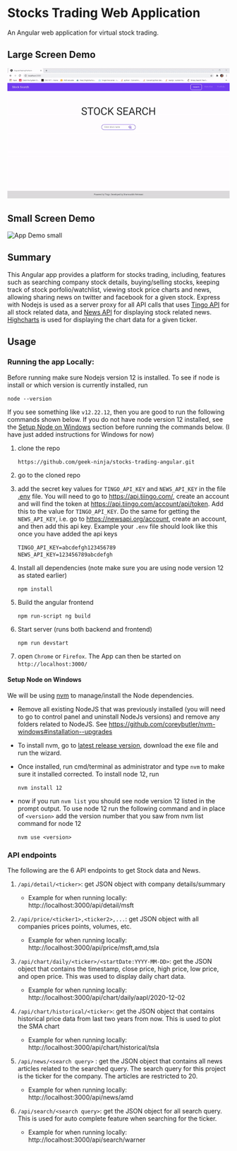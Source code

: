 # Stocks Trading Web Application
An Angular web application for virtual stock trading.

## Large Screen Demo
![App Demo large screen](./other/demo-lg.gif)

## Small Screen Demo
![App Demo small](./other/demo-sm.gif)


## Summary
This Angular app provides a platform for stocks trading, including, features such as searching company stock details, buying/selling stocks, keeping track of stock porfolio/watchlist, viewing stock price charts and news, allowing sharing news on twitter and facebook for a given stock. Express with Nodejs is used as a server proxy for all API calls that uses [Tingo API](https://api.tiingo.com/) for all stock related data, and [News API](https://newsapi.org/) for displaying stock related news. [Highcharts](https://www.highcharts.com/) is used for displaying the chart data for a given ticker.


## Usage

### Running the app Locally:
Before running make sure Nodejs version 12 is installed. To see if node is install or which version is currently installed, run
```
node --version
```

If you see something like ```v12.22.12```, then you are good to run the following commands shown below. If you do not have node version 12 installed, see the [Setup Node on Windows](####setup-node-on-windows) section before running the commands below. (I have just added instructions for Windows for now)



1. clone the repo
    ```
    https://github.com/geek-ninja/stocks-trading-angular.git
    ```
2. go to the cloned repo

3. add the secret key values for `TINGO_API_KEY` and `NEWS_API_KEY` in the file [.env](.env) file. You will need to go to https://api.tiingo.com/, create an account and will find the token at https://api.tiingo.com/account/api/token. Add this to the value for `TINGO_API_KEY`. Do the same for getting the `NEWS_API_KEY`, i.e. go to https://newsapi.org/account, create an account, and then add this api key. Example your `.env` file should look like this once you have added the api keys
    ```
    TINGO_API_KEY=abcdefgh123456789
    NEWS_API_KEY=123456789abcdefgh
    ```


2. Install all dependencies (note make sure you are using node version 12 as stated earlier)
    ```
    npm install
    ```
3.  Build the angular frontend
    ```
    npm run-script ng build
    ```
4. Start server (runs both backend and frontend)
    ```
    npm run devstart
    ```
5. open ```Chrome``` or ```Firefox```. The App can then be started on ```http://localhost:3000/```


#### Setup Node on Windows
We will be using [nvm](https://github.com/coreybutler/nvm-windows) to manage/install the Node dependencies.
* Remove all existing NodeJS that was previously installed (you will need to go to control panel and uninstall NodeJs versions) and remove any folders related to NodeJS. See https://github.com/coreybutler/nvm-windows#installation--upgrades

* To install nvm, go to [latest release version](https://github.com/coreybutler/nvm-windows/releases), download the exe file and run the wizard.

* Once installed, run cmd/terminal as administrator and type `nvm` to make sure it installed corrected. To install node 12, run
    ```
    nvm install 12
    ```
* now if you run `nvm list` you should see node version 12 listed in the prompt output. To use node 12 run the following command
and in place of `<version>` add the version number that you saw from nvm list command for node 12
    ```
    nvm use <version>
    ```


### API endpoints
The following are the 6 API endpoints to get Stock data and News.
1. ```/api/detail/<ticker>```: get JSON object with company details/summary
    * Example for when running locally: http://localhost:3000/api/detail/msft

2. ```/api/price/<ticker1>,<ticker2>,...```: get JSON object with all companies prices points, volumes, etc.
    * Example for when running locally: http://localhost:3000/api/price/msft,amd,tsla
        
3. ```/api/chart/daily/<ticker>/<startDate:YYYY-MM-DD>```: get the JSON object that contains the timestamp, close price, high price, low price, and open price. This was used to display daily chart data.
    * Example for when running locally: http://localhost:3000/api/chart/daily/aapl/2020-12-02

4. ```/api/chart/historical/<ticker>```: get the JSON object that contains historical price data from last two years from now. This is used to plot the SMA chart
    * Example for when running locally: http://localhost:3000/api/chart/historical/tsla

5. ```/api/news/<search query>``` : get the JSON object that contains all news articles related to the searched query. The search query for this project is the ticker for the company. The articles are restricted to 20.
    * Example for when running locally: http://localhost:3000/api/news/amd

6. ```/api/search/<search query>```: get the JSON object for all search query. This is used for auto complete feature when searching for the ticker.
    * Example for when running locally: http://localhost:3000/api/search/warner
    
